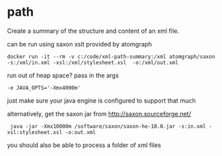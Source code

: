 # path
Create a summary of the structure and content of an xml file.

can be run using saxon xslt provided by atomgraph

    docker run -it --rm -v c:/code/xml-path-summary:/xml atomgraph/saxon  -s:/xml/in.xml -xsl:/xml/stylesheet.xsl  -o:/xml/out.xml
    
 run out of heap space? pass in the args
 
    -e JAVA_OPTS='-Xmx4000m'
    
 just make sure your java engine is configured to support that much
 
 alternatively, get the saxon jar from http://saxon.sourceforge.net/
 
     java -jar -Xmx10000m /software/saxon/saxon-he-10.0.jar -s:in.xml -xsl:stylesheet.xsl -o:out.xml
 
 you should also be able to process a folder of xml files
